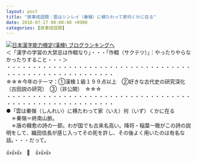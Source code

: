 ```yaml
---
layout: post
title: "故事成語類：雲はシンレイ（秦嶺）に横たわって家何くかに在る"
date: 2016-07-27 00:00:00 +0900
categories: [故事成語類]
---
```


[![](/syuusyuu9701/assets/images/故事成語類：雲はシンレイ（秦嶺）に横たわって家何くかに在る-br_c_3028_1.gif)](http://blog.with2.net/link.php?1659096:3028 "日本漢字能力検定(漢検) ブログランキングへ")[日本漢字能力検定(漢検) ブログランキングへ](http://blog.with2.net/link.php?1659096:3028)  
＜「漢字の学習の大禁忌は作輟なり」・・・「作輟（サクテツ）」：やったりやらなかったりすること・・・＞  
・・・・・・・・・・・・・・・・・・・・・・・・・・・・・・・・・・・・・・・・・・・・・・・・・・・・・・・・・  
☆☆☆今年のテーマ：①漢検１級１９９点以上　②好きな古代史の研究深化（古田説の研究）　③（非公開）　☆☆☆　　  
・・・・・・・・・・・・・・・・・・・・・・・・・・・・・・・・・・・・・・・・・・・・・・・・・・・・・・・・・  
●「雲は秦嶺（しんれい）に横たわって家（いえ）何（いず）くかに在る  
　＊秦嶺＝終南山脈。  
　＊唐の韓愈の詩の一節。わが国でも古来名高い。降将・稲葉一徹がこの詩の説明をして、織田信長が感じ入ってその死を許し、その後よく用いたのは有名な話。・・・だって。  
  
👍👍👍　🐒　👍👍👍
